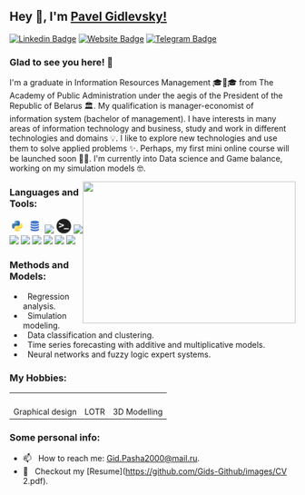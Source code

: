 ## Hey 👋, I'm [Pavel Gidlevsky!](https://github.com/Gids-Github)

[![Linkedin Badge](https://img.shields.io/badge/-LinkedIn-0e76a8?style=flat-square&logo=Linkedin&logoColor=white)](https://www.linkedin.com/in/pavel-gidlevsky/)
[![Website Badge](https://img.shields.io/badge/Website-3b5998?style=flat-square&logo=google-chrome&logoColor=white)]()
[![Telegram Badge](https://img.shields.io/badge/-Telegram-0088cc?style=flat-square&logo=Telegram&logoColor=white)](https://t.me/earendile)


### Glad to see you here! 🎅

I'm a graduate in Information Resources Management 🎓🧑🎓  from The Academy of Public Administration under the aegis of the President of the Republic of Belarus 🏛. My qualification is manager-economist of information system (bachelor of management). I have interests in many areas of information technology and business, study and work in different technologies and domains 💡. I like to explore new technologies and use them to solve applied problems ✨. Perhaps, my first mini online course will be launched soon 👨🏫. I'm currently into Data science and Game balance, working on my simulation models 🤓.





<img align="right" height="250" width="375" alt="" src="https://raw.githubusercontent.com/iampavangandhi/iampavangandhi/master/gifs/coder.gif" />



### Languages and Tools:

<code><img height="27" src="https://raw.githubusercontent.com/github/explore/80688e429a7d4ef2fca1e82350fe8e3517d3494d/topics/python/python.png" alt="python"></code>
<code><img height="27" src="https://raw.githubusercontent.com/github/explore/80688e429a7d4ef2fca1e82350fe8e3517d3494d/topics/sql/sql.png" alt="sql"></code>
<code><img height="27" src="https://www.r-project.org/Rlogo.png"></code>
<code><img height="27" src="https://raw.githubusercontent.com/github/explore/80688e429a7d4ef2fca1e82350fe8e3517d3494d/topics/terminal/terminal.png" alt="terminal"></code>
<code><img height="27" src="https://encrypted-tbn0.gstatic.com/images?q=tbn:ANd9GcRPK6WKTWPlo70_pSkodKMPXJoIyX_WL-KH2cnORKM3V7AhwsrSEIwlwzjpXm0P_StNz1I&usqp=CAU"></code>
<code><img height="27" src="https://upload.wikimedia.org/wikipedia/commons/thumb/a/ae/Keras_logo.svg/1200px-Keras_logo.svg.png"></code>
<code><img height="27" src="https://burzaco.files.wordpress.com/2020/11/screenshot_2020-11-29_14-16-37-1.png"></code>
<code><img height="27" src="https://miro.medium.com/max/518/1*FogMIj4gYwp3fTHLZuwavQ.png"></code>
<code><img height="27" src="https://appexchange.salesforce.com/partners/servlet/servlet.FileDownload?file=00P4V00000rgoDsUAI"></code>
<code><img height="27" src="http://store-images.s-microsoft.com/image/apps.32245.13510798883380398.61d03499-1b25-4924-9207-9384fe3b5b99.3a505d26-d272-4f46-a46b-46dd22268443"></code>
<code><img height="27" src="https://brandbook.loginom.ru/attach/01-logotype/trademark_loginom/trademark_loginom@extra_large.png"></code>

### Methods and Models:
-  &nbsp; Regression analysis.
-  &nbsp; Simulation modeling.
-  &nbsp; Data classification and clustering.
-  &nbsp; Time series forecasting with additive and multiplicative models.
-  &nbsp; Neural networks and fuzzy logic expert systems.


### My Hobbies:
<table>
  <tbody>
    <tr>
      <td text-align="center"><img height="111" width="" src="https://seeklogo.com/images/A/adobe-illustrator-file-logo-28A52C82F5-seeklogo.com.png" alt=""></td>
      <td align="center"><img height="111" width="" src="https://seeklogo.com/images/T/Tree_of_Gondor-logo-2BCFB13BA7-seeklogo.com.png" alt=""></td>
      <td align="center"><img height="111" width="" src="https://upload.wikimedia.org/wikipedia/commons/thumb/0/0c/Blender_logo_no_text.svg/2503px-Blender_logo_no_text.svg.png" alt=""></td>
    </tr>
    <tr>
      <td>Graphical design</td>
      <td>LOTR</td>
      <td>3D Modelling</td>
    </tr>    
  </tbody>
</table>


### Some personal info:

- 📫 &nbsp; How to reach me: Gid.Pasha2000@mail.ru.
- 📝 &nbsp; Checkout my [Resume](https://github.com/Gids-Github/images/CV 2.pdf).


